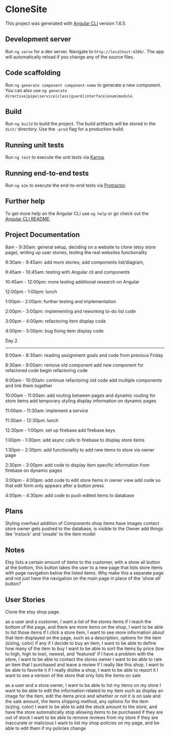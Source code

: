# CloneSite

This project was generated with [Angular CLI](https://github.com/angular/angular-cli) version 1.6.5.

## Development server

Run `ng serve` for a dev server. Navigate to `http://localhost:4200/`. The app will automatically reload if you change any of the source files.

## Code scaffolding

Run `ng generate component component-name` to generate a new component. You can also use `ng generate directive|pipe|service|class|guard|interface|enum|module`.

## Build

Run `ng build` to build the project. The build artifacts will be stored in the `dist/` directory. Use the `-prod` flag for a production build.

## Running unit tests

Run `ng test` to execute the unit tests via [Karma](https://karma-runner.github.io).

## Running end-to-end tests

Run `ng e2e` to execute the end-to-end tests via [Protractor](http://www.protractortest.org/).

## Further help

To get more help on the Angular CLI use `ng help` or go check out the [Angular CLI README](https://github.com/angular/angular-cli/blob/master/README.md).


## Project Documentation

8am - 9:30am:
general setup,
deciding on a website to clone (etsy store page),
writing up user stories,
testing the real websites functionality

9:30am - 9:45am:
add more stories,
add components list/diagram,

9:45am - 10:45am:
testing with Angular cli and components

10:45am - 12:00pm:
more testing
additional research on Angular

12:00pm - 1:00pm:
lunch

1:00pm - 2:00pm:
further testing and implementation

2:00pm - 3:00pm:
implementing and reworking to-do list code

3:00pm - 4:00pm:
refactoring item display code

4:00pm - 5:00pm:
bug fixing item display code

Day 2
<hr>

8:00am - 8:30am:
reading assignment goals and code from previous Friday

8:30am - 9:00am:
remove old component
add new component for refactored code
begin refactoring code

9:00am - 10:00am:
continue refactoring old code
add multiple components and link them together

10:00am - 11:00am:
add routing between pages and dynamic routing for store items
add temporary styling
display information on dynamic pages

11:00am - 11:30am:
implement a service

11:30am - 12:30pm:
lunch

12:30pm - 1:00pm:
set up firebase
add firebase keys

1:00pm - 1:30pm:
add async calls to firebase to display store items

1:30pm - 2:30pm:
add functionality to add new items to store via owner page

2:30pm - 3:00pm:
add code to display item specific information from firebase on dynamic pages

3:00pm - 4:00pm:
add code to edit store items in owner view
add code so that edit form only appears after a button press

4:00pm - 4:30pm:
add code to push edited items to database

## Plans

Styling overhaul
addition of Components
shop items have images
contact store owner gets pushed to the database, is visible to the Owner
add things like 'instock' and 'onsale' to the item model

## Notes

Etsy lists a certain amount of items to the customer, with a show all button at the bottom, this button takes the user to a new page that lists store items with page navigation below the listed items. Why make this a separate page and not just have the navigation on the main page in place of the 'show all' button?


## User Stories


Clone the etsy shop page.

as a user and a customer, I want a list of the stores items
if I reach the bottom of the page, and there are more items on the shop, I want to be able to list those items
if I click a store item, I want to see more information about that item displayed on the page, such as a description, options for the item (sizing, color) if any
if I decide to buy an item, I want to be able to define how many of the item to buy
I want to be able to sort the items by price (low to high, high to low), newest, and 'featured'
if I have a problem with the store, I want to be able to contact the stores owner
I want to be able to rate an item that I purchased and leave a review
if I really like this shop, I want to be able to favorite it
if I really dislike a shop, I want to be able to report it
I want to see a version of the store that only lists the items on sale


as a user and a store owner, I want to be able to list my items on my store
I want to be able to edit the information related to my item such as display an image for the item, edit the items price and whether or not it is on sale and the sale amount, the items shipping method, any options for the item (sizing, color)
I want to be able to add the stock amount to the store, and have the store automatically stop allowing items to be purchased if they are out of stock
I want to be able to remove reviews from my store if they are inaccurate or malicious
I want to list my shop policies on my page, and be able to edit them if my policies change
